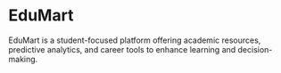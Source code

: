 # EduMart
EduMart is a student-focused platform offering academic resources, predictive analytics, and career tools to enhance learning and decision-making.
